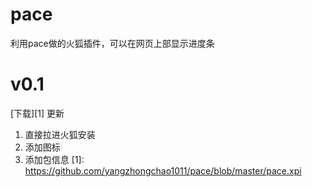# pace
利用pace做的火狐插件，可以在网页上部显示进度条

# v0.1
[下载][1]
更新

 1. 直接拉进火狐安装
 2. 添加图标
 3. 添加包信息
  [1]: https://github.com/yangzhongchao1011/pace/blob/master/pace.xpi
